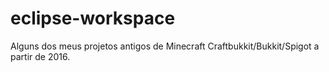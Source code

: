 # eclipse-workspace

Alguns dos meus projetos antigos de Minecraft Craftbukkit/Bukkit/Spigot a partir de 2016.
